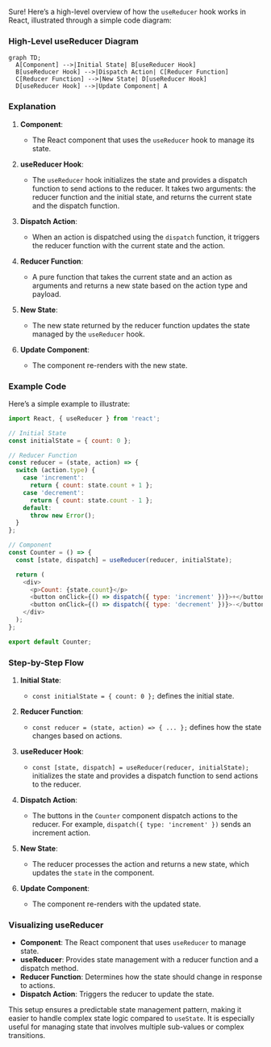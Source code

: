 Sure! Here’s a high-level overview of how the `useReducer` hook works in React, illustrated through a simple code diagram:

### High-Level useReducer Diagram

```mermaid
graph TD;
  A[Component] -->|Initial State| B[useReducer Hook]
  B[useReducer Hook] -->|Dispatch Action| C[Reducer Function]
  C[Reducer Function] -->|New State| D[useReducer Hook]
  D[useReducer Hook] -->|Update Component| A
```

### Explanation

1. **Component**:
   - The React component that uses the `useReducer` hook to manage its state.

2. **useReducer Hook**:
   - The `useReducer` hook initializes the state and provides a dispatch function to send actions to the reducer. It takes two arguments: the reducer function and the initial state, and returns the current state and the dispatch function.

3. **Dispatch Action**:
   - When an action is dispatched using the `dispatch` function, it triggers the reducer function with the current state and the action.

4. **Reducer Function**:
   - A pure function that takes the current state and an action as arguments and returns a new state based on the action type and payload.

5. **New State**:
   - The new state returned by the reducer function updates the state managed by the `useReducer` hook.

6. **Update Component**:
   - The component re-renders with the new state.

### Example Code

Here’s a simple example to illustrate:

```javascript
import React, { useReducer } from 'react';

// Initial State
const initialState = { count: 0 };

// Reducer Function
const reducer = (state, action) => {
  switch (action.type) {
    case 'increment':
      return { count: state.count + 1 };
    case 'decrement':
      return { count: state.count - 1 };
    default:
      throw new Error();
  }
};

// Component
const Counter = () => {
  const [state, dispatch] = useReducer(reducer, initialState);

  return (
    <div>
      <p>Count: {state.count}</p>
      <button onClick={() => dispatch({ type: 'increment' })}>+</button>
      <button onClick={() => dispatch({ type: 'decrement' })}>-</button>
    </div>
  );
};

export default Counter;
```

### Step-by-Step Flow

1. **Initial State**:
   - `const initialState = { count: 0 };` defines the initial state.

2. **Reducer Function**:
   - `const reducer = (state, action) => { ... };` defines how the state changes based on actions.

3. **useReducer Hook**:
   - `const [state, dispatch] = useReducer(reducer, initialState);` initializes the state and provides a dispatch function to send actions to the reducer.

4. **Dispatch Action**:
   - The buttons in the `Counter` component dispatch actions to the reducer. For example, `dispatch({ type: 'increment' })` sends an increment action.

5. **New State**:
   - The reducer processes the action and returns a new state, which updates the `state` in the component.

6. **Update Component**:
   - The component re-renders with the updated state.

### Visualizing useReducer

- **Component**: The React component that uses `useReducer` to manage state.
- **useReducer**: Provides state management with a reducer function and a dispatch method.
- **Reducer Function**: Determines how the state should change in response to actions.
- **Dispatch Action**: Triggers the reducer to update the state.

This setup ensures a predictable state management pattern, making it easier to handle complex state logic compared to `useState`. 
It is especially useful for managing state that involves multiple sub-values or complex transitions.
